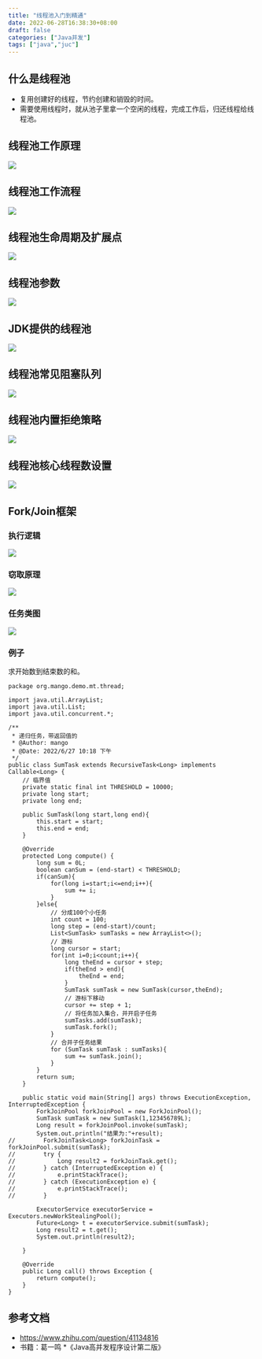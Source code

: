 ```yaml
---
title: "线程池入门到精通"
date: 2022-06-28T16:38:30+08:00
draft: false
categories: ["Java并发"]
tags: ["java","juc"]
---
```


## 什么是线程池
* 复用创建好的线程，节约创建和销毁的时间。
* 需要使用线程时，就从池子里拿一个空闲的线程，完成工作后，归还线程给线程池。

## 线程池工作原理

![](/mb/images/juc/pool/01.png)

## 线程池工作流程

![](/mb/images/juc/pool/02.png)

## 线程池生命周期及扩展点

![](/mb/images/juc/pool/03.png)

## 线程池参数

![](/mb/images/juc/pool/04.png)

## JDK提供的线程池

![](/mb/images/juc/pool/05.png)

## 线程池常见阻塞队列

![](/mb/images/juc/pool/06.png)

## 线程池内置拒绝策略

![](/mb/images/juc/pool/07.png)

## 线程池核心线程数设置

![](/mb/images/juc/pool/08.png)

## Fork/Join框架
### 执行逻辑

![](/mb/images/juc/pool/09.png)

### 窃取原理

![](/mb/images/juc/pool/10.png)

### 任务类图

![](/mb/images/juc/pool/11.png)

### 例子
求开始数到结束数的和。
~~~
package org.mango.demo.mt.thread;

import java.util.ArrayList;
import java.util.List;
import java.util.concurrent.*;

/**
 * 递归任务，带返回值的
 * @Author: mango
 * @Date: 2022/6/27 10:18 下午
 */
public class SumTask extends RecursiveTask<Long> implements Callable<Long> {
    // 临界值
    private static final int THRESHOLD = 10000;
    private long start;
    private long end;

    public SumTask(long start,long end){
        this.start = start;
        this.end = end;
    }

    @Override
    protected Long compute() {
        long sum = 0L;
        boolean canSum = (end-start) < THRESHOLD;
        if(canSum){
            for(long i=start;i<=end;i++){
                sum += i;
            }
        }else{
            // 分成100个小任务
            int count = 100;
            long step = (end-start)/count;
            List<SumTask> sumTasks = new ArrayList<>();
            // 游标
            long cursor = start;
            for(int i=0;i<count;i++){
                long theEnd = cursor + step;
                if(theEnd > end){
                    theEnd = end;
                }
                SumTask sumTask = new SumTask(cursor,theEnd);
                // 游标下移动
                cursor += step + 1;
                // 将任务加入集合，并开启子任务
                sumTasks.add(sumTask);
                sumTask.fork();
            }
            // 合并子任务结果
            for (SumTask sumTask : sumTasks){
                sum += sumTask.join();
            }
        }
        return sum;
    }

    public static void main(String[] args) throws ExecutionException, InterruptedException {
        ForkJoinPool forkJoinPool = new ForkJoinPool();
        SumTask sumTask = new SumTask(1,123456789L);
        Long result = forkJoinPool.invoke(sumTask);
        System.out.println("结果为:"+result);
//        ForkJoinTask<Long> forkJoinTask = forkJoinPool.submit(sumTask);
//        try {
//            Long result2 = forkJoinTask.get();
//        } catch (InterruptedException e) {
//            e.printStackTrace();
//        } catch (ExecutionException e) {
//            e.printStackTrace();
//        }

        ExecutorService executorService = Executors.newWorkStealingPool();
        Future<Long> t = executorService.submit(sumTask);
        Long result2 = t.get();
        System.out.println(result2);

    }

    @Override
    public Long call() throws Exception {
        return compute();
    }
}

~~~


## 参考文档
* https://www.zhihu.com/question/41134816
* 书籍：葛一鸣 *《Java高并发程序设计第二版》




